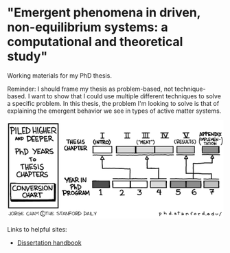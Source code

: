# "Emergent phenomena in driven, non-equilibrium systems: a computational and theoretical study"

Working materials for my PhD thesis.

Reminder: I should frame my thesis as problem-based, not technique-based.
I want to show that I could use multiple different techniques to solve a specific problem.
In this thesis, the problem I'm looking to solve is that of explaining the emergent behavior we see in types of active matter systems.

![](phd_comic.gif)

Links to helpful sites:
* [Dissertation handbook](https://rackham.umich.edu/wp-content/uploads/2019/09/oard-dissertation-handbook.pdf)

